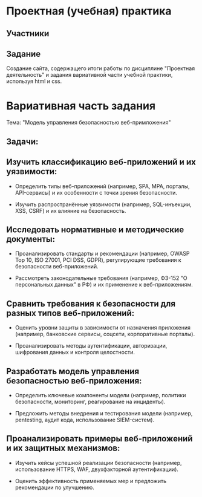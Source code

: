 # Проектная (учебная) практика

## Участники


## Задание

Создание сайта, содержащего итоги работы по дисциплине "Проектная деятельность" и задания вариативной части учебной практики, используя html и css.

# Вариативная часть задания

Тема: "Модель управления безопасностью веб-примложения"

## Задачи:

## Изучить классификацию веб-приложений и их уязвимости:

 - Определить типы веб-приложений (например, SPA, MPA, порталы, API-сервисы) и их особенности с точки зрения безопасности.

 - Изучить распространённые уязвимости (например, SQL-инъекции, XSS, CSRF) и их влияние на безопасность.

## Исследовать нормативные и методические документы:

 - Проанализировать стандарты и рекомендации (например, OWASP Top 10, ISO 27001, PCI DSS, GDPR), регулирующие требования к безопасности веб-приложений.

 - Рассмотреть законодательные требования (например, ФЗ-152 "О персональных данных" в РФ) и их применение к веб-приложениям.

## Сравнить требования к безопасности для разных типов веб-приложений:

 - Оценить уровни защиты в зависимости от назначения приложения (например, банковские сервисы, соцсети, корпоративные порталы).

 - Проанализировать методы аутентификации, авторизации, шифрования данных и контроля целостности.

## Разработать модель управления безопасностью веб-приложения:

 - Определить ключевые компоненты модели (например, политики безопасности, мониторинг, реагирование на инциденты).

 - Предложить методы внедрения и тестирования модели (например, pentesting, аудит кода, использование SIEM-систем).

## Проанализировать примеры веб-приложений и их защитных механизмов:

 - Изучить кейсы успешной реализации безопасности (например, использование HTTPS, WAF, двухфакторной аутентификации).

 - Оценить эффективность применяемых мер и предложить рекомендации по улучшению.


